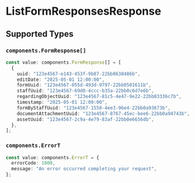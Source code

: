 # ListFormResponsesResponse


## Supported Types

### `components.FormResponse[]`

```typescript
const value: components.FormResponse[] = [
  {
    uuid: "123e4567-e143-453f-9b87-22bb0638486b",
    editDate: "2025-05-01 12:00:00",
    formUuid: "123e4567-055d-493d-9797-22bb0501611b",
    staffUuid: "123e4567-69d0-4ccc-b35a-22bb0c6d7e6b",
    regardingObjectUuid: "123e4567-81c5-4e47-9e22-22bb03336c7b",
    timestamp: "2025-05-01 12:00:00",
    formByStaffUuid: "123e4567-1558-4ee3-96e4-22bb0a93673b",
    documentAttachmentUuid: "123e4567-8767-45ec-bee6-22bb0a94743b",
    assetUuid: "123e4567-2c9a-4e79-83af-22bb0e6656db",
  },
];
```

### `components.ErrorT`

```typescript
const value: components.ErrorT = {
  errorCode: 1000,
  message: "An error occurred completing your request",
};
```

